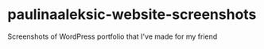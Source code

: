 # paulinaaleksic-website-screenshots
Screenshots of WordPress portfolio that I've made for my friend
